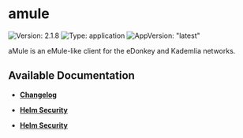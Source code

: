 # amule

![Version: 2.1.8](https://img.shields.io/badge/Version-2.1.8-informational?style=flat-square) ![Type: application](https://img.shields.io/badge/Type-application-informational?style=flat-square) ![AppVersion: "latest"](https://img.shields.io/badge/AppVersion-"latest"-informational?style=flat-square)

aMule is an eMule-like client for the eDonkey and Kademlia networks.

## Available Documentation

- [**Changelog**](CHANGELOG)

- [**Helm Security**](container-security)

- [**Helm Security**](helm-security)


